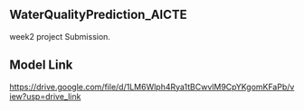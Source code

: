 ## WaterQualityPrediction_AICTE 
week2 project Submission.
## Model Link
https://drive.google.com/file/d/1LM6Wlph4Rya1tBCwvlM9CpYKgomKFaPb/view?usp=drive_link
